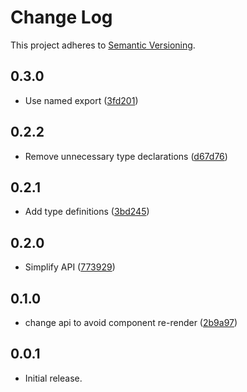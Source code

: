 # Change Log

This project adheres to [Semantic Versioning](http://semver.org/).

## 0.3.0
- Use named export ([3fd201](https://github.com/distolma/storeon-vue/commit/3fd201ea0e199f82fccc0df5f733fa18f16f463a))

## 0.2.2
- Remove unnecessary type declarations ([d67d76](https://github.com/distolma/storeon-vue/commit/d67d765e1d09470b4260cfd9be20b61a6f4d2143))

## 0.2.1
- Add type definitions ([3bd245](https://github.com/distolma/storeon-vue/commit/3bd245319cc3c7f76d924f322d814f5fba683434))

## 0.2.0
- Simplify API ([773929](https://github.com/distolma/storeon-vue/commit/773929714f27dd0ca78ed72b6f8ade6d4bde5f37))

## 0.1.0
- change api to avoid component re-render ([2b9a97](https://github.com/distolma/storeon-vue/commit/2b9a9750763bfdab7585851500defd512f3a8422))

## 0.0.1

- Initial release.
